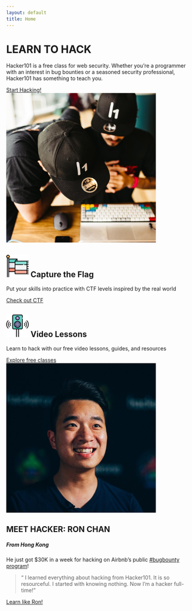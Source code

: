 ```yaml
---
layout: default
title: Home
---
```


<div class="container">
  <div class="row">
    <div class="col-md-6 py-4 align-self-center">
      <h1 class="font-weight-bold">
        LEARN TO HACK
      </h1>
      <p class="lead font-weight-normal my-3">
        Hacker101 is a free class for web security. Whether you&#8217;re a
        programmer with an interest in bug bounties or a seasoned security
        professional, Hacker101 has something to teach you.
      </p>
      <a class="btn btn-primary" href="/resources#2">
        Start Hacking!
      </a>
    </div>
    <div class="col-md-5 offset-md-1 py-4">
      <img src="/assets/learn-to-hack.jpg" class="img-fluid float-right rounded-lg" height="400" />
    </div>
  </div>
</div>
<div class="container-fluid bg-darker text-light">
  <div class="container">
    <div class="row">
      <div class="col-md-5 py-4">
        <h2 class="my-2">
          <img src="/assets/flag.svg" class="mr-2" height="60">
          <span class="align-middle my-2">Capture the Flag</span>
        </h2>
        <p class="lead my-3">
          Put your skills into practice with CTF levels inspired by the real world
        </p>
        <a href="https://ctf.hacker101.com/" class="btn btn-outline-secondary">
          Check out CTF
        </a>
      </div>
      <div class="col-md-5 offset-md-1 py-4">
        <h2 class="my-2">
          <img src="/assets/speaker.svg" class="mr-2" height="60">
          <span class="align-middle my-2">Video Lessons</span>
        </h2>
        <p class="lead my-3">
          Learn to hack with our free video lessons, guides, and resources
        </p>
        <a href="/videos" class="btn btn-outline-secondary">
          Explore free classes
        </a>
      </div>
    </div>
  </div>
</div>
<div class="container">
  <div class="row">
    <div class="col-md-6 py-4">
      <img src="/assets/ron-chan.jpg" class="img-fluid rounded-lg" height="400" />
    </div>
    <div class="col-md-6 py-4 align-self-center">
      <h2 class="font-weight-bold">
        MEET HACKER: RON CHAN
      </h2>
      <h5>
        From Hong Kong
      </h5>
      <p class="lead font-weight-normal my-3">
        He just got $30K in a week for hacking on Airbnb&#8217;s public
        <a href="https://hackerone.com/airbnb">#bugbounty program</a>!
      </p>
      <blockquote class="blockquote text-success my-3">
        <span class="position-absolute" style="left: 7px">&#8220;</span>
        I learned everything about hacking from Hacker101. It is so
        resourceful. I started with knowing nothing. Now I&#8217;m a hacker
        full-time!&#8221;
      </blockquote>
      <a href="/resources#2" class="btn btn-outline-secondary">
        Learn like Ron!
      </a>
    </div>
  </div>
</div>
